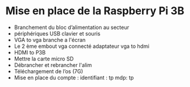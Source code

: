 # Mise en place de la Raspberry Pi 3B
* Branchement du bloc d’alimentation au secteur
* périphériques USB clavier et souris
* VGA to vga branche a l'écran
* Le 2 ème embout vga connecté adaptateur vga to hdmi
* HDMI to P3B
* Mettre la carte micro SD
* Débrancher et rebrancher l'alim
* Téléchargement de l’os (7G)
* Mise en place du compte : identifiant : tp mdp: tp
